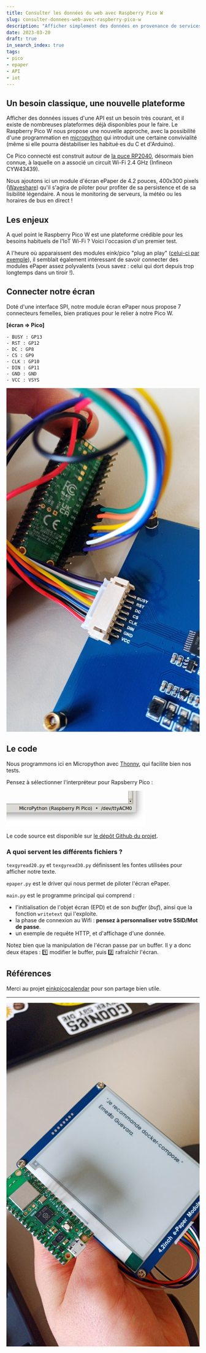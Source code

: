 ```yaml
---
title: Consulter les données du web avec Raspberry Pico W
slug: consulter-donnees-web-avec-raspberry-pico-w
description: "Afficher simplement des données en provenance de services web, cela se fait sans douleur avec un Rapsberry Pico W. Et en micropython !"
date: 2023-03-20
draft: true
in_search_index: true
tags: 
- pico
- epaper
- API
- iot
---
```


## Un besoin classique, une nouvelle plateforme

Afficher des données issues d'une API est un besoin très courant, et il existe de nombreuses plateformes déjà disponibles pour le faire. Le Raspberry Pico W nous propose une nouvelle approche, avec la possibilité d'une programmation en [micropython](https://micropython.org/) qui introduit une certaine convivialité (même si elle pourra déstabiliser les habitué·es du C et d'Arduino).

Ce Pico connecté est construit autour de [la puce RP2040](https://www.minimachines.net/actu/raspberry-pi-rp2040-99911), désormais bien connue, à laquelle on a associé un circuit Wi-Fi 2.4 GHz (Infineon CYW43439).

Nous ajoutons ici un module d'écran ePaper de 4.2 pouces, 400x300 pixels ([Waveshare](https://www.waveshare.com/wiki/4.2inch_e-Paper_Module)) qu'il s'agira de piloter pour profiter de sa persistence et de sa lisibilité légendaire. A nous le monitoring de serveurs, la météo ou les horaires de bus en direct !

## Les enjeux

A quel point le Raspberry Pico W est une plateforme crédible pour les besoins habituels de l'IoT Wi-Fi ? Voici l'occasion d'un premier test.

A l'heure où apparaissent des modules eink/pico "plug an play" ([celui-ci par exemple](https://thepihut.com/products/3-7-e-paper-e-ink-display-for-raspberry-pi-pico-480x280)), il semblait également intéressant de savoir connecter des modules ePaper assez polyvalents (vous savez : celui qui dort depuis trop longtemps dans un tiroir !).

## Connecter notre écran

Doté d'une interface SPI, notre module écran ePaper nous propose 7 connecteurs femelles, bien pratiques pour le relier à notre Pico W.

**[écran => Pico]**

```
- BUSY : GP13
- RST : GP12
- DC : GP8
- CS : GP9
- CLK : GP10
- DIN : GP11
- GND : GND
- VCC : VSYS
```

![Connectés !](pico-epaper-connectes.jpg "écran ePaper et Pico W connectés")

## Le code

Nous programmons ici en Micropython avec [Thonny](https://thonny.org/), qui facilite bien nos tests.

Pensez à sélectionner l'interpréteur pour Rapsberry Pico :

!["Interpréteur Raspberry Pico"](interp-pico.png "Interpréteur Raspberry Pico")

Le code source est disponible sur [le dépôt Github du projet](https://github.com/incaya/inkpicow-web).


### A quoi servent les différents fichiers ?

`texgyread20.py` et `texgyread30.py` définissent les fontes utilisées pour afficher notre texte.

`epaper.py` est le driver qui nous permet de piloter l'écran ePaper.

`main.py` est le programme principal qui comprend :

- l'initialisation de l'objet écran (EPD) et de son *buffer* (*buf*), ainsi que la fonction `writetext` qui l'exploite.
- la phase de connexion au Wifi : **pensez à personnaliser votre SSID/Mot de passe**.
- un exemple de requête HTTP, et d'affichage d'une donnée.

Notez bien que la manipulation de l'écran passe par un buffer. Il y a donc deux étapes : 1️⃣ modifier le buffer, puis 2️⃣ rafraîchir l'écran.

## Références

Merci au projet [einkpicocalendar](https://github.com/resetreboot/einkpicocalendar) pour son partage bien utile.

--- 

!["On affiche des absurdités sur notre écran ePaper"](affichage-epaper.jpg "On affiche des absurdités sur notre écran ePaper")